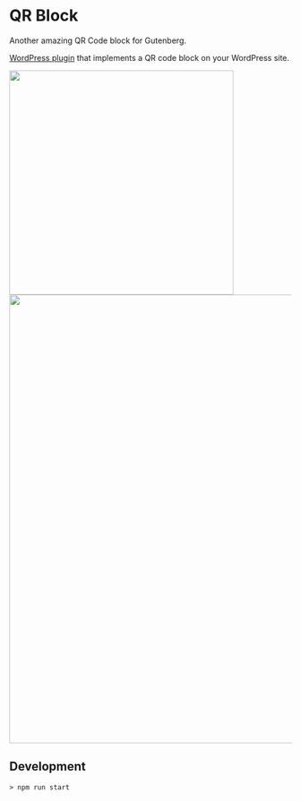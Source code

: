 # QR Block

Another amazing QR Code block for Gutenberg.

[WordPress plugin](https://wordpress.org/plugins/qr-block/) that implements a QR code block on your WordPress site.

<img src="../assets/editing-qr-code.png?raw=true" width="400px" />

<img src="../assets/editing-with-block-settings.png" width="800px" />


## Development

```
> npm run start
```
